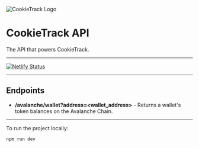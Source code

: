 ![CookieTrack Logo][logo]
# CookieTrack API

The API that powers CookieTrack.

---

[![Netlify Status](https://api.netlify.com/api/v1/badges/b1d81e7d-19e4-4326-a2db-5bd62540c58f/deploy-status)](https://app.netlify.com/sites/compassionate-roentgen-43e54a/deploys)

---

## Endpoints
- **/avalanche/wallet?address=\<wallet_address\>** - Returns a wallet's token balances on the Avalanche Chain.

---

To run the project locally:
```
npm run dev
```

[logo]: https://github.com/Ncookiez/cookietrack-api/blob/master/static/favicon.svg "CookieTrack"
